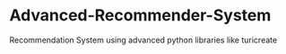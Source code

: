 # Advanced-Recommender-System
Recommendation System using advanced python libraries like turicreate
